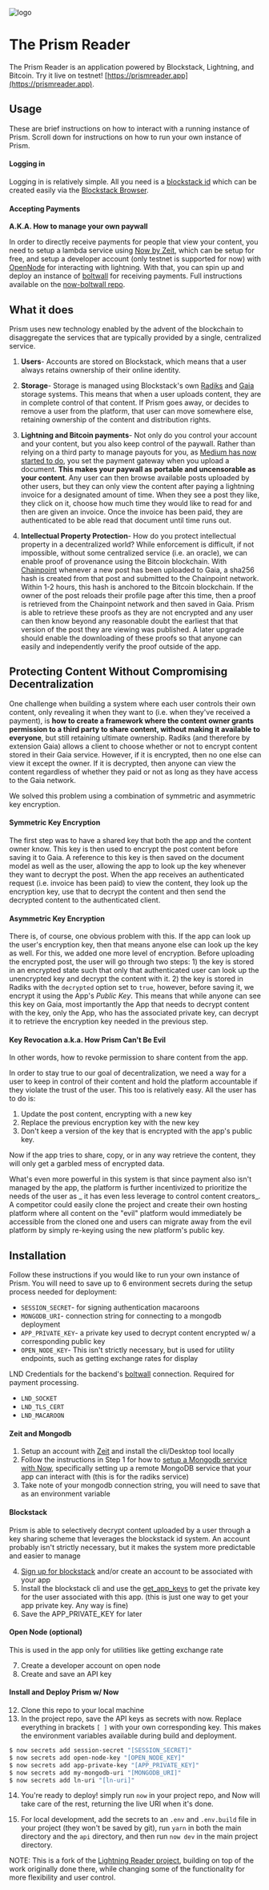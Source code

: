 ![logo](https://github.com/bucko13/prism/blob/master/src/images/logo.png 'logo')

# The Prism Reader

The Prism Reader is an application powered by Blockstack, Lightning, and Bitcoin. Try it live on testnet!
[https://prismreader.app](https://prismreader.app).

## Usage

These are brief instructions on how to interact with a running instance of Prism. Scroll down
for instructions on how to run your own instance of Prism.

#### Logging in

Logging in is relatively simple. All you need is a [blockstack id](https://blockstack.org) which
can be created easily via the [Blockstack Browser](https://browser.blockstack.org/).

#### Accepting Payments

**A.K.A. How to manage your own paywall**

In order to directly receive payments for people that view your content, you need to setup a lambda service
using [Now by Zeit](https://zeit.co/now), which can be setup for free, and setup a developer account
(only testnet is supported for now) with [OpenNode](https://opennode.co) for interacting with lightning.
With that, you can spin up and deploy an instance of [boltwall](https://github.com/tierion/now-boltwall)
for receiving payments. Full instructions available on the [now-boltwall repo](https://github.com/tierion/now-boltwall).

## What it does

Prism uses new technology enabled by the advent of the blockchain to disaggregate the services that are typically provided by a single, centralized service.

1. **Users**- Accounts are stored on Blockstack, which means that a user always retains ownership of their online identity.

2. **Storage**- Storage is managed using Blockstack's own
   [Radiks](https://github.com/blockstack-radiks/radiks) and
   [Gaia](https://docs.blockstack.org/storage/overview.html) storage systems.
   This means that when a user uploads content, they are in complete control of that
   content. If Prism goes away, or decides to remove a user from the platform, that user
   can move somewhere else, retaining ownership of the content and distribution rights.

3. **Lightning and Bitcoin payments**- Not only do you control your account and your
   content, but you also keep control of the paywall. Rather than relying on a third
   party to manage payouts for you, as
   [Medium has now started to do](https://blog.medium.com/how-mediums-curation-distribution-and-paywall-systems-work-for-writers-f74994ce9ed9), you set the payment gateway when you upload a document. **This makes your paywall as portable and uncensorable as your content**. Any user can then browse available posts uploaded by other users, but they can only view the content after paying a lightning invoice for a designated amount of time. When they see a post they like, they click on it, choose how much time they would like to read for and then are given an invoice. Once the invoice has been paid, they are authenticated to be able read that document until time runs out.

4. **Intellectual Property Protection**- How do you protect intellectual property in a
   decentralized world? While enforcement is difficult, if not impossible, without some
   centralized service (i.e. an oracle), we can enable proof of provenance using the
   Bitcoin blockchain. With [Chainpoint](https://chainpoint.org) whenever a new post has
   been uploaded to Gaia, a sha256 hash is created from that post and submitted to the
   Chainpoint network. Within 1-2 hours, this hash is anchored to the Bitcoin blockchain.
   If the owner of the post reloads their profile page after this time, then a proof is
   retrieved from the Chainpoint network and then saved in Gaia. Prism is able to
   retrieve these proofs as they are not encrypted and any user can then know beyond any
   reasonable doubt the earliest that that version of the post they are viewing was
   published. A later upgrade should enable the downloading of these proofs so that
   anyone can easily and independently verify the proof outside of the app.

## Protecting Content Without Compromising Decentralization

One challenge when building a system where each user controls their own content, only
revealing it when they want to (i.e. when they've received a payment), is **how to
create a framework where the content owner grants permission to a third party to share
content, without making it available to everyone**, but still retaining ultimate
ownership. Radiks (and therefore by extension Gaia) allows a client to choose whether
or not to encrypt content stored in their Gaia service. However, if it is encrypted,
then no one else can view it except the owner. If it is decrypted, then anyone can
view the content regardless of whether they paid or not as long as they have access to
the Gaia network.

We solved this problem using a combination of symmetric and asymmetric key encryption.

#### Symmetric Key Encryption

The first step was to have a shared key that both the app and the content owner know.
This key is then used to encrypt the post content before saving it to Gaia. A
reference to this key is then saved on the document model as well as the user,
allowing the app to look up the key whenever they want to decrypt the post. When the
app receives an authenticated request (i.e. invoice has been paid) to view the
content, they look up the encryption key, use that to decrypt the content and then
send the decrypted content to the authenticated client.

#### Asymmetric Key Encryption

There is, of course, one obvious problem with this. If the app can look up the user's
encryption key, then that means anyone else can look up the key as well. For this, we
added one more level of encryption. Before uploading the encrypted post, the user will
go through two steps: 1) the key is stored in an encrypted state such that only that
authenticated user can look up the unencrypted key and decrypt the content with it. 2)
the key is stored in Radiks with the `decrypted` option set to `true`, however, before
saving it, we encrypt it using the App's _Public Key_. This means that while anyone
can see this key on Gaia, most importantly the App that needs to decrypt content with
the key, only the App, who has the associated private key, can decrypt it to retrieve
the encryption key needed in the previous step.

#### Key Revocation a.k.a. How Prism Can't Be Evil

In other words, how to revoke permission to share content from the app.

In order to stay true to our goal of decentralization, we need a way for a user to
keep in control of their content and hold the platform accountable if they violate the
trust of the user. This too is relatively easy. All the user has to do is:

1. Update the post content, encrypting with a new key
2. Replace the previous encryption key with the new key
3. Don't keep a version of the key that is encrypted with the app's public key.

Now if the app tries to share, copy, or in any way retrieve the content, they will
only get a garbled mess of encrypted data.

What's even more powerful in this system is that since payment also isn't managed by
the app, the platform is further incentivized to prioritize the needs of the user as _
it has even less leverage to control content creators_. A competitor could easily
clone the project and create their own hosting platform where all content on the
"evil" platform would immediately be accessible from the cloned one and users can
migrate away from the evil platform by simply re-keying using the new platform's
public key.

## Installation

Follow these instructions if you would like to run your own instance of Prism.
You will need to save up to 6 environment secrets during the setup process needed for deployment:

- `SESSION_SECRET`- for signing authentication macaroons
- `MONGODB_URI`- connection string for connecting to a mongodb deployment
- `APP_PRIVATE_KEY`- a private key used to decrypt content encrypted w/ a corresponding public key
- `OPEN_NODE_KEY`- This isn't strictly necessary, but is used for utility endpoints,
  such as getting exchange rates for display

LND Credentials for the backend's [boltwall](https://github.com/Tierion/) connection.
Required for payment processing.

- `LND_SOCKET`
- `LND_TLS_CERT`
- `LND_MACAROON`

#### Zeit and Mongodb

1. Setup an account with [Zeit](https://zeit.co/now) and install the cli/Desktop tool locally
2. Follow the instructions in Step 1 for how to
   [setup a Mongodb service with Now](https://zeit.co/guides/deploying-a-mongodb-powered-api-with-node-and-now/),
   specifically setting up a remote MongoDB service that your app can interact with
   (this is for the radiks service)
3. Take note of your mongodb connection string, you will need to save that as an environment variable

#### Blockstack

Prism is able to selectively decrypt content uploaded by a user through a key sharing
scheme that leverages the blockstack id system. An account probably isn't strictly necessary,
but it makes the system more predictable and easier to manage

4. [Sign up for blockstack](https://browser.blockstack.org) and/or create an account to
   be associated with your app
5. Install the blockstack cli and use the
   [get_app_keys](https://docs.blockstack.org/develop/clidocs#get_app_keys) to get the private key
   for the user associated with this app. (this is just one way to get your app private key. Any way is fine)
6. Save the APP_PRIVATE_KEY for later

#### Open Node (optional)

This is used in the app only for utilities like getting exchange rate

7. Create a developer account on open node
8. Create and save an API key

#### Install and Deploy Prism w/ Now

12. Clone this repo to your local machine
13. In the project repo, save the API keys as secrets with now.
    Replace everything in brackets `[ ]` with your own corresponding key. This makes the environment variables available
    during build and deployment.

```bash
$ now secrets add session-secret "[SESSION_SECRET]"
$ now secrets add open-node-key "[OPEN_NODE_KEY]"
$ now secrets add app-private-key "[APP_PRIVATE_KEY]"
$ now secrets add my-mongodb-uri "[MONGODB_URI]"
$ now secrets add ln-uri "[ln-uri]"
```

14. You're ready to deploy! simply run `now` in your project repo, and Now will take
    care of the rest, returning the live URI when it's done.

15. For local development, add the secrets to an `.env` and `.env.build` file in your
    project (they won't be saved by git), run `yarn` in both the main directory
    and the `api` directory, and then run `now dev` in the main project directory.

NOTE: This is a fork of the [Lightning Reader project](https://github.com/bucko13/lightning-reader),
building on top of the work originally done there,
while changing some of the functionality for more flexibility and user control.
